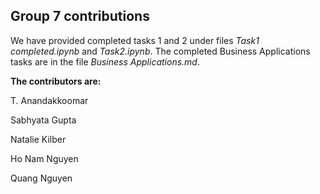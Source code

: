 ## Group 7 contributions

We have provided completed tasks 1 and 2 under files *Task1 completed.ipynb* and *Task2.ipynb*. The completed Business Applications tasks are in the file *Business Applications.md*.

**The contributors are:**

  T. Anandakkoomar 
  
  Sabhyata Gupta
  
  Natalie Kilber
  
  Ho Nam Nguyen
  
  Quang Nguyen

